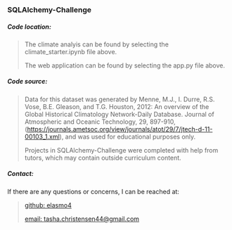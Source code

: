 <h3>SQLAlchemy-Challenge</h3>
<h5>Code location:</h5>

> The climate analyis can be found by selecting the climate_starter.ipynb file above.
> 
> The web application can be found by selecting the app.py file above.

<h5>Code source:</h5>

> Data for this dataset was generated by Menne, M.J., I. Durre, R.S. Vose, B.E. Gleason, and T.G. Houston, 2012: An overview of the Global Historical Climatology Network-Daily Database. Journal of Atmospheric and Oceanic Technology, 29, 897-910, (https://journals.ametsoc.org/view/journals/atot/29/7/jtech-d-11-00103_1.xml), and was used for educational purposes only.
> 
> Projects in SQLAlchemy-Challenge were completed with help from tutors, which may contain outside curriculum content.

<h5>Contact:</h5>

If there are any questions or concerns, I can be reached at:
> [github: elasmo4](https://github.com/elasmo4)
>
> [email: tasha.christensen44@gmail.com](mailto:tasha.christensen44@gmail.com)
>

